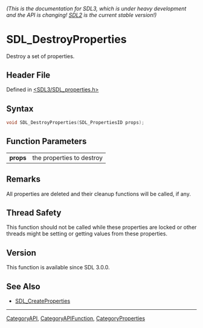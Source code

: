 ###### (This is the documentation for SDL3, which is under heavy development and the API is changing! [SDL2](https://wiki.libsdl.org/SDL2/) is the current stable version!)
# SDL_DestroyProperties

Destroy a set of properties.

## Header File

Defined in [<SDL3/SDL_properties.h>](https://github.com/libsdl-org/SDL/blob/main/include/SDL3/SDL_properties.h)

## Syntax

```c
void SDL_DestroyProperties(SDL_PropertiesID props);
```

## Function Parameters

|               |                           |
| ------------- | ------------------------- |
| **props**     | the properties to destroy |

## Remarks

All properties are deleted and their cleanup functions will be called, if
any.

## Thread Safety

This function should not be called while these properties are locked or
other threads might be setting or getting values from these properties.

## Version

This function is available since SDL 3.0.0.

## See Also

- [SDL_CreateProperties](SDL_CreateProperties)

----
[CategoryAPI](CategoryAPI), [CategoryAPIFunction](CategoryAPIFunction), [CategoryProperties](CategoryProperties)

